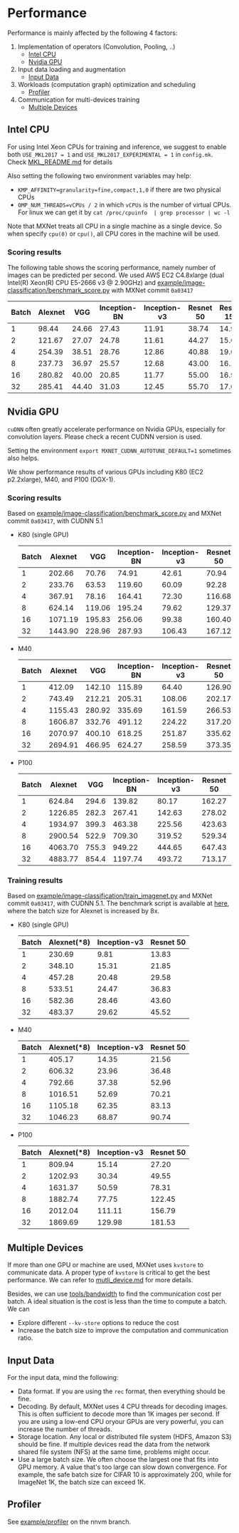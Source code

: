 # Performance

Performance is mainly affected by the following 4 factors:

1. Implementation of operators (Convolution, Pooling, ..)
   - [Intel CPU](#intel-cpu)
   - [Nvidia GPU](#nvidia-gpu)
2. Input data loading and augmentation
   - [Input Data](#input-data)
3. Workloads (computation graph) optimization and scheduling
   - [Profiler](#profiler)
4. Communication for multi-devices training
   - [Multiple Devices](#multiple-devices)

## Intel CPU

For using Intel Xeon CPUs for training and inference, we suggest to enable
both `USE_MKL2017 = 1` and `USE_MKL2017_EXPERIMENTAL = 1` in
`config.mk`. Check
[MKL_README.md](https://github.com/dmlc/mxnet/blob/master/MKL_README.md) for
details

Also setting the following two environment variables may help:
- `KMP_AFFINITY=granularity=fine,compact,1,0` if there are two physical CPUs
- `OMP_NUM_THREADS=vCPUs / 2` in which `vCPUs` is the number of virtual CPUs.
  For linux we can get it by `cat /proc/cpuinfo  | grep processor | wc -l`

Note that MXNet treats all CPU in a single machine as a single device. So when
specify `cpu(0)` or `cpu()`, all CPU cores in the machine will be used.

### Scoring results
The following table shows the scoring performance, namely number of images can
be predicted per second. We used AWS EC2 C4.8xlarge (dual Intel(R) Xeon(R) CPU
E5-2666 v3 @ 2.90GHz) and
[example/image-classification/benchmark_score.py](https://github.com/dmlc/mxnet/blob/master/example/image-classification/benchmark_score.py)
with MXNet commit `0a03417`

| Batch | Alexnet | VGG | Inception-BN | Inception-v3 | Resnet 50 | Resnet 152 |
| --- | --- | --- | --- | --- | --- | --- |
|   1 |  98.44 | 24.66 |  27.43 |  11.91 |  38.74 | 14.95 |
|   2 | 121.67 | 27.07 |  24.78 |  11.61 |  44.27 | 15.62 |
|   4 | 254.39 | 38.51 |  28.76 |  12.86 |  40.88 | 19.01 |
|   8 | 237.73 | 36.97 |  25.57 |  12.68 |  43.00 | 16.11 |
|  16 | 280.82 | 40.00 |  20.85 |  11.77 |  55.00 | 16.93 |
|  32 | 285.41 | 44.40 |  31.03 |  12.45 |  55.70 | 17.02 |

## Nvidia GPU

`cuDNN` often greatly accelerate performance on Nvidia GPUs, especially for
convolution layers. Please check a recent CUDNN version is used.

Setting the environment `export MXNET_CUDNN_AUTOTUNE_DEFAULT=1` sometimes also helps.

We show performance results of various GPUs including K80 (EC2 p2.2xlarge), M40,
and P100 (DGX-1).

### Scoring results

Based on
[example/image-classification/benchmark_score.py](https://github.com/dmlc/mxnet/blob/master/example/image-classification/benchmark_score.py)
and MXNet commit `0a03417`, with CUDNN 5.1

- K80 (single GPU)

  | Batch | Alexnet | VGG | Inception-BN | Inception-v3 | Resnet 50 | Resnet 152 |
  | --- | --- | --- | --- | --- | --- | --- |
  |   1 | 202.66  | 70.76 | 74.91  | 42.61  | 70.94 | 24.87 |
  |   2 | 233.76  | 63.53 | 119.60  | 60.09  | 92.28 | 34.23 |
  |   4 | 367.91  | 78.16 | 164.41  | 72.30  | 116.68 | 44.76 |
  |   8 | 624.14  | 119.06 | 195.24  | 79.62  | 129.37 | 50.96 |
  |  16 | 1071.19 | 195.83 | 256.06  | 99.38  | 160.40 | 66.51 |
  |  32 | 1443.90 | 228.96 | 287.93  | 106.43  | 167.12 | 69.73 |

- M40

  | Batch | Alexnet | VGG | Inception-BN | Inception-v3 | Resnet 50 | Resnet 152 |
  | --- | --- | --- | --- | --- | --- | --- |
  |   1 | 412.09 | 142.10 | 115.89  | 64.40  | 126.90 | 46.15 |
  |   2 | 743.49 | 212.21 | 205.31  | 108.06  | 202.17 | 75.05 |
  |   4 | 1155.43 | 280.92 | 335.69  | 161.59  | 266.53 | 106.83 |
  |   8 | 1606.87 | 332.76 | 491.12  | 224.22  | 317.20 | 128.67 |
  |  16 | 2070.97 | 400.10 | 618.25  | 251.87  | 335.62 | 134.60 |
  |  32 | 2694.91 | 466.95 | 624.27  | 258.59  | 373.35 | 152.71 |

- P100

  | Batch | Alexnet | VGG | Inception-BN | Inception-v3 | Resnet 50 | Resnet 152 |
  | --- | --- | --- | --- | --- | --- | --- |
  |   1 | 624.84 | 294.6 | 139.82  | 80.17  | 162.27 | 58.99 |
  |   2 | 1226.85 | 282.3 | 267.41  | 142.63  | 278.02 | 102.95 |
  |   4 | 1934.97 | 399.3 | 463.38  | 225.56  | 423.63 | 168.91 |
  |   8 | 2900.54 | 522.9 | 709.30  | 319.52  | 529.34 | 210.10 |
  |  16 | 4063.70 | 755.3 | 949.22  | 444.65  | 647.43 | 270.07 |
  |  32 | 4883.77 | 854.4 | 1197.74  | 493.72  | 713.17 | 294.17 |

### Training results

Based on
[example/image-classification/train_imagenet.py](https://github.com/dmlc/mxnet/blob/master/example/image-classification/train_imagenet.py)
and MXNet commit `0a03417`, with CUDNN 5.1. The benchmark script is available at
[here](https://github.com/mli/mxnet-benchmark/blob/master/run_vary_batch.sh),
where the batch size for Alexnet is increased by 8x.

- K80 (single GPU)

  | Batch | Alexnet(*8) | Inception-v3 | Resnet 50 |
  | --- | --- | --- | --- |
  |   1 | 230.69 | 9.81  | 13.83 |
  |   2 | 348.10 | 15.31 | 21.85 |
  |   4 | 457.28 | 20.48 | 29.58 |
  |   8 | 533.51 | 24.47 | 36.83 |
  |  16 | 582.36 | 28.46 | 43.60 |
  |  32 | 483.37 | 29.62 | 45.52 |

- M40

  | Batch | Alexnet(*8) | Inception-v3 | Resnet 50 |
  | --- | --- | --- | --- |
  |   1 | 405.17  | 14.35 | 21.56 |
  |   2 | 606.32  | 23.96 | 36.48 |
  |   4 | 792.66  | 37.38 | 52.96 |
  |   8 | 1016.51 | 52.69 | 70.21 |
  |  16 | 1105.18 | 62.35 | 83.13 |
  |  32 | 1046.23 | 68.87 | 90.74 |

- P100

  | Batch | Alexnet(*8) | Inception-v3 | Resnet 50 |
  | --- | --- | --- | --- |
  |   1 | 809.94  | 15.14  | 27.20  |
  |   2 | 1202.93 | 30.34  | 49.55  |
  |   4 | 1631.37 | 50.59  | 78.31  |
  |   8 | 1882.74 | 77.75  | 122.45 |
  |  16 | 2012.04 | 111.11 | 156.79 |
  |  32 | 1869.69 | 129.98 | 181.53 |

## Multiple Devices

If more than one GPU or machine are used, MXNet uses `kvstore` to communicate
data. A proper type of `kvstore` is critical to get the best performance. We can
refer to [mutli_device.md](http://mxnet.io/how_to/multi_devices.html) for more
details.

Besides, we can use
[tools/bandwidth](https://github.com/dmlc/mxnet/tree/master/tools/bandwidth) to
find the communication cost per batch. A ideal situation is the cost is less
than the time to compute a batch. We can

- Explore different `--kv-store` options to reduce the cost
- Increase the batch size to improve the computation and communication ratio.

## Input Data

For the input data, mind the following:

* Data format. If you are using the `rec` format, then everything should be fine.
* Decoding. By default, MXNet uses 4 CPU threads for decoding images. This is often sufficient to decode more than 1K images per second. If  you are using a low-end CPU oryour GPUs are very powerful, you can increase the number of threads.
* Storage location. Any local or distributed file system (HDFS, Amazon S3) should be fine. If multiple devices read the data from the network shared file system (NFS) at the same time, problems might occur.
* Use a large batch size. We often choose the largest one that fits into GPU memory. A value that's too large can slow down convergence. For example, the safe batch size for CIFAR 10 is approximately 200, while for ImageNet 1K, the batch size can exceed 1K.

## Profiler

See [example/profiler](https://github.com/dmlc/mxnet/tree/nnvm/example/profiler)
on the nnvm branch.
